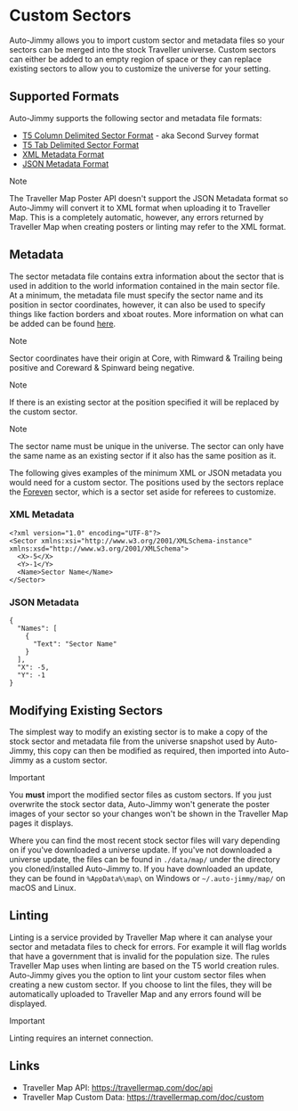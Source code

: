 # Custom Sectors
Auto-Jimmy allows you to import custom sector and metadata files so your
sectors can be merged into the stock Traveller universe. Custom sectors
can either be added to an empty region of space or they can replace existing
sectors to allow you to customize the universe for your setting.

## Supported Formats
Auto-Jimmy supports the following sector and metadata file formats:
* [T5 Column Delimited Sector Format](https://travellermap.com/doc/fileformats#t5-column-delimited-format) - aka Second Survey format
* [T5 Tab Delimited Sector Format](https://travellermap.com/doc/fileformats#t5tab)
* [XML Metadata Format](https://travellermap.com/doc/metadata)
* [JSON Metadata Format](https://travellermap.com/doc/api#metadata-retrieve-metadata-for-a-sector)

> [!NOTE]
> The Traveller Map Poster API doesn't support the JSON Metadata format so
> Auto-Jimmy will convert it to XML format when uploading it to Traveller Map.
> This is a completely automatic, however, any errors returned by Traveller Map
> when creating posters or linting may refer to the XML format.

## Metadata
The sector metadata file contains extra information about the sector that is
used in addition to the world information contained in the main sector file. At
a minimum, the metadata file must specify the sector name and its position in
sector coordinates, however, it can also be used to specify things like faction
borders and xboat routes. More information on what can be added can be found
[here](https://travellermap.com/doc/metadata).

> [!NOTE]
> Sector coordinates have their origin at Core, with Rimward & Trailing being
> positive and Coreward & Spinward being negative.

> [!NOTE]
> If there is an existing sector at the position specified it will be replaced
> by the custom sector.

> [!NOTE]
> The sector name must be unique in the universe. The sector can only have the
> same name as an existing sector if it also has the same position as it.

The following gives examples of the minimum XML or JSON metadata you would need
for a custom sector. The positions used by the sectors replace the [Foreven](https://wiki.travellerrpg.com/Foreven_Sector)
sector, which is a sector set aside for referees to customize.

### XML Metadata
```
<?xml version="1.0" encoding="UTF-8"?>
<Sector xmlns:xsi="http://www.w3.org/2001/XMLSchema-instance" xmlns:xsd="http://www.w3.org/2001/XMLSchema">
  <X>-5</X>
  <Y>-1</Y>
  <Name>Sector Name</Name>
</Sector>
```

### JSON Metadata
```
{
  "Names": [
    {
      "Text": "Sector Name"
    }
  ],
  "X": -5,
  "Y": -1
}
```

## Modifying Existing Sectors
The simplest way to modify an existing sector is to make a copy of the stock
sector and metadata file from the universe snapshot used by Auto-Jimmy, this
copy can then be modified as required, then imported into Auto-Jimmy as a
custom sector.

> [!IMPORTANT]
> You **must** import the modified sector files as custom sectors. If you
> just overwrite the stock sector data, Auto-Jimmy won't generate the poster
> images of your sector so your changes won't be shown in the Traveller Map
> pages it displays.

Where you can find the most recent stock sector files will vary depending on
if you've downloaded a universe update. If you've not downloaded a universe
update, the files can be found in  `./data/map/` under the directory you
cloned/installed Auto-Jimmy to. If you have downloaded an update, they can be
found in `%AppData%\map\` on Windows or `~/.auto-jimmy/map/` on macOS and Linux.

## Linting
Linting is a service provided by Traveller Map where it can analyse your sector
and metadata files to check for errors. For example it will flag worlds that have
a government that is invalid for the population size. The rules Traveller Map uses
when linting are based on the T5 world creation rules.
Auto-Jimmy gives you the option to lint your custom sector files when creating a
new custom sector. If you choose to lint the files, they will be automatically
uploaded to Traveller Map and any errors found will be displayed.

> [!IMPORTANT]
> Linting requires an internet connection.

## Links
* Traveller Map API: https://travellermap.com/doc/api
* Traveller Map Custom Data: https://travellermap.com/doc/custom